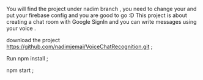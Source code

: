 You will find the project under nadim branch , you need to change your and put your firebase config and you are good to go :D 
This project is about creating a chat room with Google SignIn and you can write messages using your voice . 

download the project https://github.com/nadimjemai/VoiceChatRecognition.git ;

Run npm install ;

npm start ; 
